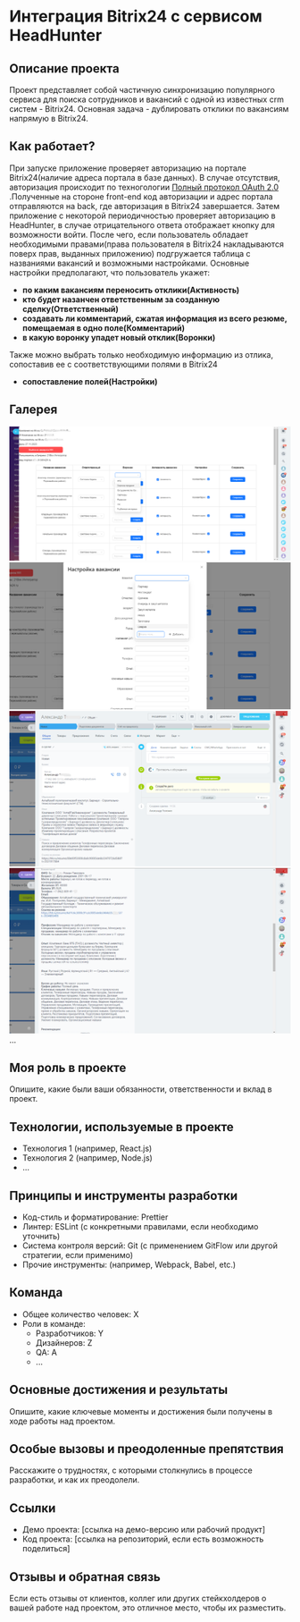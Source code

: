 # Интеграция Bitrix24 с сервисом HeadHunter 

## Описание проекта
Проект представляет собой частичную синхронизацию популярного сервиса для поиска сотрудников и вакансий с одной из известных crm систем - Bitrix24.
Основная задача - дублировать отклики по вакансиям напрямую в Bitrix24.

## Как работает?
При запуске приложение проверяет авторизацию на портале Bitrix24(наличие адреса портала в базе данных). В случае отсутствия, авторизация происходит по техногологии <a href="https://dev.1c-bitrix.ru/learning/course/index.php?COURSE_ID=99&LESSON_ID=2486"> Полный протокол OAuth 2.0 </a>.Полученные на стороне front-end код авторизации и адрес портала отправляются на back, где авторизация в Bitrix24 завершается.
Затем приложение с некоторой периодичностью проверяет авторизацию в HeadHunter, в случае отрицательного ответа отображает кнопку для возможности войти. После чего, если пользователь обладает необходимыми правами(права пользователя в Bitrix24 накладываются поверх прав, выданных приложению) подгружается таблица с названиями вакансий и возможными настройками. Основные настройки предполагают, что пользователь укажет:
- **по каким вакансиям переносить отклики(Активность)**
- **кто будет назанчен ответственным за созданную сделку(Ответственный)**
- **создавать ли комментарий, сжатая информация из всего резюме, помещаемая в одно поле(Комментарий)**
- **в какую воронку упадет новый отклик(Воронки)**


Также можно выбрать только необходимую информацию из отлика, сопоставив ее с соответствующими полями в Bitrix24
- **сопоставление полей(Настройки)**

## Галерея

![Изображение 1](https://github.com/tyrypic/integration-headhunter/blob/main/screen1.png)
![Изображение 2](https://github.com/tyrypic/integration-headhunter/blob/main/screen2.png)
![Изображение 3](https://github.com/tyrypic/integration-headhunter/blob/main/screen3.png)
![Изображение 4](https://github.com/tyrypic/integration-headhunter/blob/main/screen4.png)
...

## Моя роль в проекте
Опишите, какие были ваши обязанности, ответственности и вклад в проект.

## Технологии, используемые в проекте
- Технология 1 (например, React.js)
- Технология 2 (например, Node.js)
- ...

## Принципы и инструменты разработки
- Код-стиль и форматирование: Prettier
- Линтер: ESLint (с конкретными правилами, если необходимо уточнить)
- Система контроля версий: Git (с применением GitFlow или другой стратегии, если применимо)
- Прочие инструменты: (например, Webpack, Babel, etc.)

## Команда
- Общее количество человек: X
- Роли в команде:
  - Разработчиков: Y
  - Дизайнеров: Z
  - QA: A
  - ...

## Основные достижения и результаты
Опишите, какие ключевые моменты и достижения были получены в ходе работы над проектом.

## Особые вызовы и преодоленные препятствия
Расскажите о трудностях, с которыми столкнулись в процессе разработки, и как их преодолели.

## Ссылки
- Демо проекта: [ссылка на демо-версию или рабочий продукт]
- Код проекта: [ссылка на репозиторий, если есть возможность поделиться]

## Отзывы и обратная связь
Если есть отзывы от клиентов, коллег или других стейкхолдеров о вашей работе над проектом, это отличное место, чтобы их разместить.
